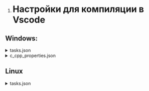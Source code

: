 1. # Настройки для компиляции в Vscode

## Windows: 

<details>
  <summary>tasks.json</summary>

    {
        "version": "2.0.0",
        "tasks": [
        {
            "label": "Build Tamagotchi Game",
            "type": "shell",
            "command": "C:\\msys64\\mingw64\\bin\\gcc.exe",
            "args": [
            "-fdiagnostics-color=always",
            "-g",
            "src/main.c",
            "src/graphics.c",
            "-o",
            "${workspaceFolder}\\game.exe",
            "-I", "${workspaceFolder}\\include",
            "-I", "C:\\msys64\\mingw64\\include\\SDL2",
            "-L", "C:\\msys64\\mingw64\\lib",
            "-lmingw32",
            "-lSDL2main",
            "-lSDL2",
            "-lSDL2_image",          
            ],
            "options": {
            "cwd": "${workspaceFolder}"
            },
            "problemMatcher": ["$gcc"],
            "group": {
            "kind": "build",
            "isDefault": true
            }
        }
        ]
    }       
</details>

<details>
  <summary>c_cpp_properties.json</summary>

    {
        "configurations": [
        {
            "name": "Win32",
            "includePath": [
                "${workspaceFolder}/**",
                "C:/msys64/mingw64/include",
                "C:/msys64/mingw64/include/SDL2"                
            ],
            "defines": [
                "_DEBUG",
                "UNICODE",
                "_UNICODE"
            ],
            "windowsSdkVersion": "10.0.19041.0",
            "compilerPath": "cl.exe",
            "cStandard": "c17",
            "cppStandard": "c++17",
            "intelliSenseMode": "windows-msvc-x64"
        }
    ],
        "version": 4
    }
</details>

## Linux

<details>
  <summary>tasks.json</summary>
  
    {
      "version": "2.0.0",
      "tasks": [
        {
          "label": "Build Tamagotchi Game",
          "type": "shell",
          "command": "gcc",
          "args": [
            "-fdiagnostics-color=always",
            "-g",
            "src/main.c",
            "src/graphics.c",
            "-o",
            "${workspaceFolder}/game",
            "-I", "${workspaceFolder}/include",
            "-lSDL2main",
            "-lSDL2",
            "-lSDL2_image",  
          ],
          "options": {
            "cwd": "${workspaceFolder}"
          },
          "problemMatcher": [
            "$gcc"
          ],
          "group": {
            "kind": "build",
            "isDefault": true
          }
        }
      ]
    }
</details>
